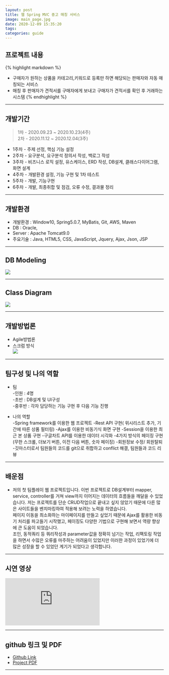 ```yaml
---
layout: post
title: 웹 Spring MVC 중고 매칭 서비스
image: main_page.jpg
date: 2020-12-09 15:35:20
tags:
categories: guide
---  
```

  
## 프로젝트 내용
{% highlight markdown %}
* 구매자가 원하는 상품을 카테고리,키워드로 등록만 하면  해당되는 판매자와 자동 매칭되는 서비스 
* 매칭 후 판매자가 견적서를 구매자에게 보내고 구매자가 견적서를 확인 후 거래하는 시스템
{% endhighlight %}

***

## 개발기간  
>1차 - 2020.09.23 ~ 2020.10.23(4주)   
2차 - 2020.11.12 ~ 2020.12.04(3주)      

* 1주차 - 주제 선정, 핵심 기능 설정 
* 2주차 - 요구분석, 요구분석 정의서 작성, 백로그 작성
* 3주차 - 비즈니스 로직 설정, 유스케이스, ERD 작성, DB설계, 클래스다이어그램, 화면 설계
* 4주차 - 개발환경 설정, 기능 구현 및 1차 테스트
* 5주차 - 개발, 기능구현
* 6주차 - 개발, 최종취합 및 점검, 오류 수정, 결과물 정리

***

## 개발환경

* 개발환경 : Window10, Spring5.0.7, MyBatis, Git, AWS, Maven
* DB : Oracle, 
* Server : Apache Tomcat9.0
* 주요기술 : Java, HTML5, CSS, JavaScript, Jquery, Ajax, Json, JSP  

***

## DB Modeling

![]({{site.baseurl}}/images/ERD.png)

***

## Class Diagram

![]({{site.baseurl}}/images/ClassDiagram.jpg)

***

## 개발방법론

* Agile방법론
* 스크럼 방식  
![]({{site.baseurl}}/images/aglie.jpg)

***

## 팀구성 및 나의 역할  

* 팀  
-인원 : 4명  
-초반 : DB설계 및 UI구성  
-중후반 : 각자 담당하는 기능 구현 후 다음 기능 진행  

* 나의 역할  
-Spring framework를 이용한 웹 프로젝트
-Rest API 구현( 위시리스트 추가, 기간에 따른 상품 필터링)
-Ajax를 이용한 비동기식 화면 구현
-Session을 이용한 최근 본 상품 구현
-구글차트 API를 이용한 데이터 시각화
-4가지 방식의 페이징 구현 (무한 스크롤, 더보기 버튼, 이전 다음 버튼, 숫자 페이징) 
-회원정보 수정/ 회원탈퇴
-깃마스터로서 팀원들의 코드를 git으로 취합하고 conflict 해결,  팀원들과 코드 리뷰

***

## 배운점

* 저의 첫 팀플레이 웹 프로젝트입니다. 이번 프로젝트로 DB설계부터 mapper, service, controller를 거쳐 view까지 이어지는 데이터의 흐름들을 깨달을 수 있었습니다.
저는 프로젝트를 단순 CRUD작업으로 끝내고 싶지 않았기 때문에 다른 많은 사이트들을 벤치마킹하여 적용해 보려는 노력을 하였습니다.  
페이지 이동을 최소화하는 마이페이지를 만들고 싶었기 때문에 Ajax를 활용한 비동기 처리를 파고들기 시작했고, 페이징도 다양한 기법으로 구현해 보면서 역량 향상에 큰 도움이 되었습니다.  
조인, 동적쿼리 등 쿼리작성과 parameter값을 정확히 넘기는 작업, 리팩토링 작업을 하면서 수많은 오류를 마주하는 어려움이 있었지만 이러한 과정이 있었기에 더  많은 성장을 할 수 있었던 계기가 되었다고 생각합니다.    

***

## 시연 영상

<iframe src='https://www.youtube.com/embed//VB88Y0Wy88s' frameborder='0' allowfullscreen></iframe>


***

## github 링크 및 PDF

* <a href="https://github.com/younggi-chae/Joongmae-project" target="_blank">Github Link</a>
* <a href="https://drive.google.com/file/d/1wmUZO_WF0MX_0bNIDKtjsshD3t8u_60K/view?usp=sharing" target="_blank">Project PDF</a>


***